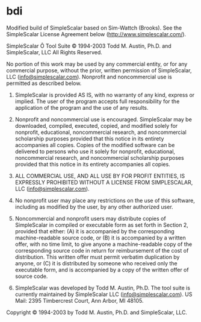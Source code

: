 # bdi

Modified build of SimpleScalar based on Sim-Wattch (Brooks).  See the SimpleScalar License Agreement below (http://www.simplescalar.com/).

SimpleScalar Ô Tool Suite
© 1994-2003 Todd M. Austin, Ph.D. and SimpleScalar, LLC
All Rights Reserved.

No portion of this work may be used by any commercial entity, or for any commercial purpose, without the prior, written permission of SimpleScalar, LLC (info@simplescalar.com). Nonprofit and noncommercial use is permitted as described below.

1. SimpleScalar is provided AS IS, with no warranty of any kind, express or implied. The user of the program accepts full responsibility for the application of the program and the use of any results.

2. Nonprofit and noncommercial use is encouraged. SimpleScalar may be downloaded, compiled, executed, copied, and modified solely for nonprofit, educational, noncommercial research, and noncommercial scholarship purposes provided that this notice in its entirety accompanies all copies. Copies of the modified software can be delivered to persons who use it solely for nonprofit, educational, noncommercial research, and noncommercial scholarship purposes provided that this notice in its entirety accompanies all copies.

3. ALL COMMERCIAL USE, AND ALL USE BY FOR PROFIT ENTITIES, IS EXPRESSLY PROHIBITED WITHOUT A LICENSE FROM SIMPLESCALAR, LLC (info@simplescalar.com).

4. No nonprofit user may place any restrictions on the use of this software, including as modified by the user, by any other authorized user.

5. Noncommercial and nonprofit users may distribute copies of SimpleScalar in compiled or executable form as set forth in Section 2, provided that either: (A) it is accompanied by the corresponding machine-readable source code, or (B) it is accompanied by a written offer, with no time limit, to give anyone a machine-readable copy of the corresponding source code in return for reimbursement of the cost of distribution. This written offer must permit verbatim duplication by anyone, or (C) it is distributed by someone who received only the executable form, and is accompanied by a copy of the written offer of source code.

6. SimpleScalar was developed by Todd M. Austin, Ph.D. The tool suite is currently maintained by SimpleScalar LLC (info@simplescalar.com). US Mail: 2395 Timbercrest Court, Ann Arbor, MI 48105.

Copyright © 1994-2003 by Todd M. Austin, Ph.D. and SimpleScalar, LLC.

